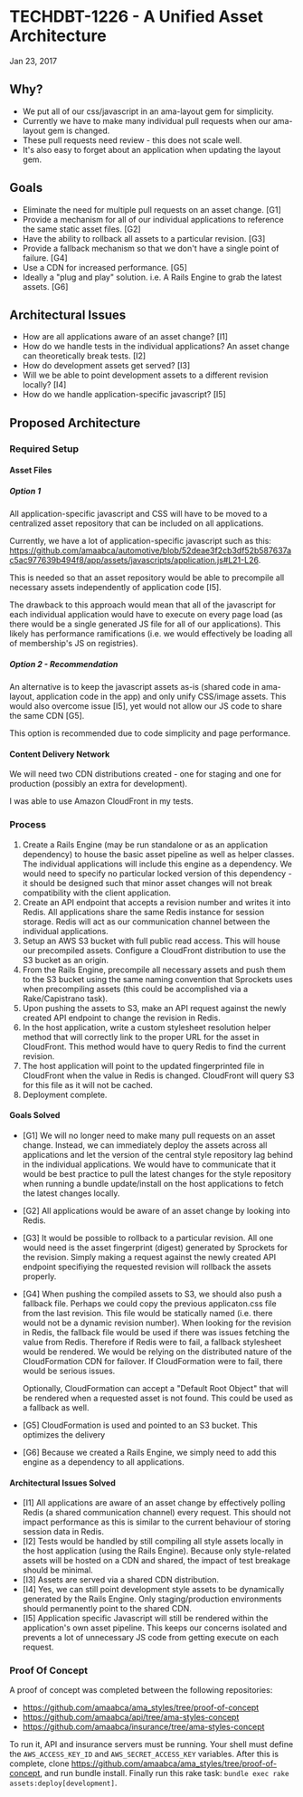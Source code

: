 # TECHDBT-1226 - A Unified Asset Architecture
Jan 23, 2017

## Why?
* We put all of our css/javascript in an ama-layout gem for simplicity.
* Currently we have to make many individual pull requests when our ama-layout gem is changed.
* These pull requests need review - this does not scale well.
* It's also easy to forget about an application when updating the layout gem.

## Goals
* Eliminate the need for multiple pull requests on an asset change. [G1]
* Provide a mechanism for all of our individual applications to reference the same static asset files. [G2]
* Have the ability to rollback all assets to a particular revision. [G3]
* Provide a fallback mechanism so that we don't have a single point of failure. [G4]
* Use a CDN for increased performance. [G5]
* Ideally a "plug and play" solution. i.e. A Rails Engine to grab the latest assets. [G6]

## Architectural Issues
* How are all applications aware of an asset change? [I1]
* How do we handle tests in the individual applications? An asset change can theoretically break tests. [I2]
* How do development assets get served? [I3]
* Will we be able to point development assets to a different revision locally? [I4]
* How do we handle application-specific javascript? [I5]

## Proposed Architecture

### Required Setup

#### Asset Files

##### Option 1

All application-specific javascript and CSS will have to be moved to a centralized asset repository that can be included on all applications.

Currently, we have a lot of application-specific javascript such as this: https://github.com/amaabca/automotive/blob/52deae3f2cb3df52b587637ac5ac977639b494f8/app/assets/javascripts/application.js#L21-L26.

This is needed so that an asset repository would be able to precompile all necessary assets independently of application code [I5].

The drawback to this approach would mean that all of the javascript for each individual application would have to execute on
every page load (as there would be a single generated JS file for all of our applications). This likely has performance ramifications
(i.e. we would effectively be loading all of membership's JS on registries).

##### Option 2 - Recommendation

An alternative is to keep the javascript assets as-is (shared code in ama-layout, application code in the app) and only unify CSS/image assets.
This would also overcome issue [I5], yet would not allow our JS code to share the same CDN [G5].

This option is recommended due to code simplicity and page performance.

#### Content Delivery Network

We will need two CDN distributions created - one for staging and one for production (possibly an extra for development).

I was able to use Amazon CloudFront in my tests.

### Process

1. Create a Rails Engine (may be run standalone or as an application dependency) to house the basic asset pipeline as well as helper classes.
   The individual applications will include this engine as a dependency. We would need to specify no particular locked version of this dependency -
   it should be designed such that minor asset changes will not break compatibility with the client application.
2. Create an API endpoint that accepts a revision number and writes it into Redis. All applications share the same Redis instance for session storage. Redis will act as our communication channel between the individual applications.
3. Setup an AWS S3 bucket with full public read access. This will house our precompiled assets. Configure a CloudFront distribution to use the S3 bucket as an origin.
4. From the Rails Engine, precompile all necessary assets and push them to the S3 bucket using the same naming convention that Sprockets uses when precompiling assets (this could be accomplished via a Rake/Capistrano task).
5. Upon pushing the assets to S3, make an API request against the newly created API endpoint to change the revision in Redis.
6. In the host application, write a custom stylesheet resolution helper method that will correctly link to the proper URL for the asset in CloudFront. This method would have to query Redis to find the current revision.
7. The host application will point to the updated fingerprinted file in CloudFront when the value in Redis is changed. CloudFront will query S3 for this file as it will not be cached.
8. Deployment complete.

#### Goals Solved

* [G1]
  We will no longer need to make many pull requests on an asset change.
  Instead, we can immediately deploy the assets across all applications and let the version of the central style repository lag behind in the individual applications.
  We would have to communicate that it would be best practice to pull the latest changes for the style repository when running a bundle update/install on the host applications to fetch the latest changes locally.
* [G2]
  All applications would be aware of an asset change by looking into Redis.
* [G3]
  It would be possible to rollback to a particular revision. All one would need is the asset fingerprint (digest) generated by Sprockets for the revision.
  Simply making a request against the newly created API endpoint specifiying the requested revision will rollback the assets properly.
* [G4]
  When pushing the compiled assets to S3, we should also push a fallback file. Perhaps we could copy the previous applicaton.css file from the last revision.
  This file would be statically named (i.e. there would not be a dynamic revision number). When looking for the revision in Redis, the fallback file would be
  used if there was issues fetching the value from Redis. Therefore if Redis were to fail, a fallback stylesheet would be rendered. We would be relying
  on the distributed nature of the CloudFormation CDN for failover. If CloudFormation were to fail, there would be serious issues.

  Optionally, CloudFormation can accept a "Default Root Object" that will be rendered when a requested asset is not found. This could be used as a fallback as well.
* [G5]
  CloudFormation is used and pointed to an S3 bucket. This optimizes the delivery
* [G6]
  Because we created a Rails Engine, we simply need to add this engine as a dependency to all applications.

#### Architectural Issues Solved

* [I1]
  All applications are aware of an asset change by effectively polling Redis (a shared communication channel) every request. This should not impact
  performance as this is similar to the current behaviour of storing session data in Redis.
* [I2]
  Tests would be handled by still compiling all style assets locally in the host application (using the Rails Engine). Because only style-related assets
  will be hosted on a CDN and shared, the impact of test breakage should be minimal.
* [I3]
  Assets are served via a shared CDN distribution.
* [I4]
  Yes, we can still point development style assets to be dynamically generated by the Rails Engine. Only staging/production environments should
  permanently point to the shared CDN.
* [I5]
  Application specific Javascript will still be rendered within the application's own asset pipeline. This keeps our concerns
  isolated and prevents a lot of unnecessary JS code from getting execute on each request.

### Proof Of Concept

A proof of concept was completed between the following repositories:

* https://github.com/amaabca/ama_styles/tree/proof-of-concept
* https://github.com/amaabca/api/tree/ama-styles-concept
* https://github.com/amaabca/insurance/tree/ama-styles-concept

To run it, API and insurance servers must be running. Your shell must define the `AWS_ACCESS_KEY_ID` and `AWS_SECRET_ACCESS_KEY` variables.
After this is complete, clone https://github.com/amaabca/ama_styles/tree/proof-of-concept, and run bundle install. Finally run this rake task: `bundle exec rake assets:deploy[development]`.
